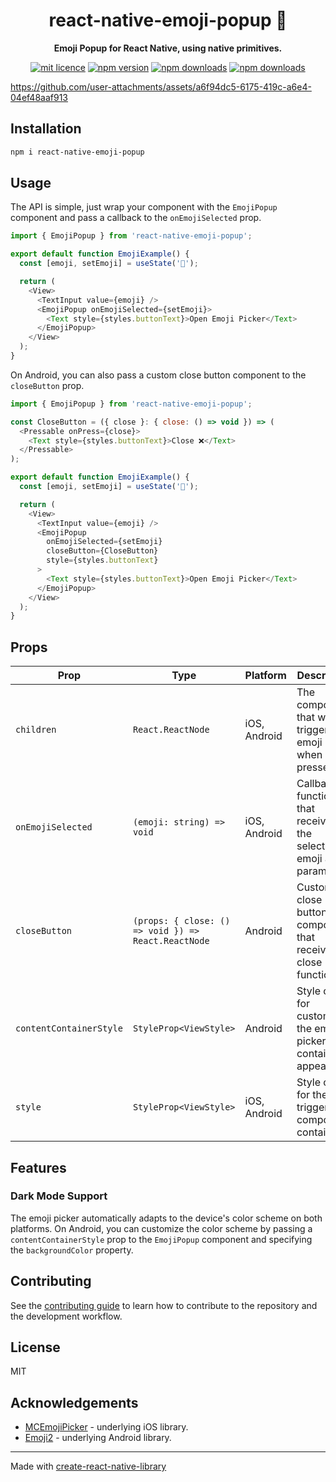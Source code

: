 <h1 align="center">
  react-native-emoji-popup 🌈
</h1>

<p align="center">
  <strong>Emoji Popup for React Native, using native primitives.
</strong><br>
</p>

<div align="center">

[![mit licence](https://img.shields.io/dub/l/vibe-d.svg?style=for-the-badge)](https://github.com/okwasniewski/react-native-emoji-popup/blob/main/LICENSE)
[![npm version](https://img.shields.io/npm/v/react-native-emoji-popup?style=for-the-badge)](https://www.npmjs.org/package/react-native-bottom-tabs)
[![npm downloads](https://img.shields.io/npm/dt/react-native-emoji-popup.svg?style=for-the-badge)](https://www.npmjs.org/package/react-native-bottom-tabs)
[![npm downloads](https://img.shields.io/npm/dm/react-native-emoji-popup.svg?style=for-the-badge)](https://www.npmjs.org/package/react-native-bottom-tabs)
</div>

https://github.com/user-attachments/assets/a6f94dc5-6175-419c-a6e4-04ef48aaf913

## Installation

```sh
npm i react-native-emoji-popup
```

## Usage

The API is simple, just wrap your component with the `EmojiPopup` component and pass a callback to the `onEmojiSelected` prop.

```js
import { EmojiPopup } from 'react-native-emoji-popup';

export default function EmojiExample() {
  const [emoji, setEmoji] = useState('🫡');

  return (
    <View>
      <TextInput value={emoji} />
      <EmojiPopup onEmojiSelected={setEmoji}>
        <Text style={styles.buttonText}>Open Emoji Picker</Text>
      </EmojiPopup>
    </View>
  );
}
```

On Android, you can also pass a custom close button component to the `closeButton` prop.

```js
import { EmojiPopup } from 'react-native-emoji-popup';

const CloseButton = ({ close }: { close: () => void }) => (
  <Pressable onPress={close}>
    <Text style={styles.buttonText}>Close ❌</Text>
  </Pressable>
);

export default function EmojiExample() {
  const [emoji, setEmoji] = useState('🫡');

  return (
    <View>
      <TextInput value={emoji} />
      <EmojiPopup
        onEmojiSelected={setEmoji}
        closeButton={CloseButton}
        style={styles.buttonText}
      >
        <Text style={styles.buttonText}>Open Emoji Picker</Text>
      </EmojiPopup>
    </View>
  );
}
```


## Props

| Prop | Type | Platform | Description | Default |
|------|------|----------|-------------|---------|
| `children` | `React.ReactNode` | iOS, Android | The component that will trigger the emoji picker when pressed | - |
| `onEmojiSelected` | `(emoji: string) => void` | iOS, Android | Callback function that receives the selected emoji as a parameter | - |
| `closeButton` | `(props: { close: () => void }) => React.ReactNode` | Android | Custom close button component that receives a close function | Default close button |
| `contentContainerStyle` | `StyleProp<ViewStyle>` | Android | Style object for customizing the emoji picker container appearance | - |
| `style` | `StyleProp<ViewStyle>` | iOS, Android | Style object for the trigger component container | - |

## Features

### Dark Mode Support

The emoji picker automatically adapts to the device's color scheme on both platforms. On Android, you can customize the color scheme by passing a `contentContainerStyle` prop to the `EmojiPopup` component and specifying the `backgroundColor` property.

## Contributing

See the [contributing guide](CONTRIBUTING.md) to learn how to contribute to the repository and the development workflow.

## License

MIT

## Acknowledgements

- [MCEmojiPicker](https://github.com/izyumkin/MCEmojiPicker) - underlying iOS library.
- [Emoji2](https://developer.android.com/jetpack/androidx/releases/emoji2) - underlying Android library.

---

Made with [create-react-native-library](https://github.com/callstack/react-native-builder-bob)
